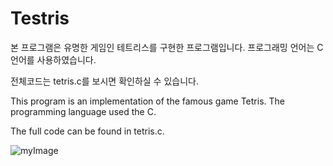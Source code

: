 # Testris

본 프로그램은 유명한 게임인 테트리스를 구현한 프로그램입니다. 프로그래밍 언어는 C언어를 사용하였습니다. 

전체코드는 tetris.c를 보시면 확인하실 수 있습니다.

This program is an implementation of the famous game Tetris. The programming language used the C.

The full code can be found in tetris.c.


![myImage](https://media.giphy.com/media/9QTItsh5OBrPgyXO2y/giphy.gif)
